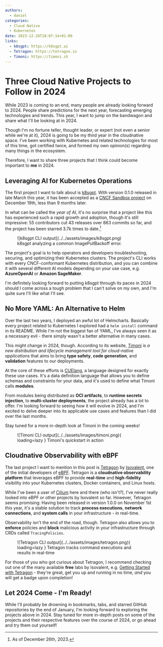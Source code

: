 ```yaml
---
authors:
  - daniel
categories:
  - Cloud Native
  - Kubernetes
date: 2023-12-26T18:07:14+01:00
links:
  - k8sgpt: https://k8sgpt.ai
  - Tetragon: https://tetragon.io
  - Timoni: https://timoni.sh
---
```


# Three Cloud Native Projects to Follow in 2024

While 2023 is coming to an end, many people are already looking forward to 2024. People share predictions for the next year, forecasting emerging technologies and trends. This year, I want to jump on the bandwagon and share what I'll be looking at in 2024.

<!-- more -->

Though I'm no fortune teller, thought leader, or expert (not even a senior while we're at it), 2024 is going to be my third year in the cloudnative space. I've been working with Kubernetes and related technologies for most of this time, got certified twice, and formed my own opinion(s) regarding many things in the ecosystem.

Therefore, I want to share three projects that I think could become important to **me** in 2024.

## Leveraging AI for Kubernetes Operations

The first project I want to talk about is [k8sgpt](https://k8sgpt.ai/). With version 0.1.0 released in late March this year, it has been accepted as a [CNCF Sandbox project](https://github.com/cncf/sandbox/issues/38) on December 19th, less than 9 months later.

In what can be called the _year of AI_, it's no surprise that a project like this has experienced such a rapid growth and adoption, though it's still impressive: 55 contributors cut 43 releases over 863 commits so far, and the project has been starred 3.7k times to date.[^1]

[^1]: As of December 26th, 2023.

<figure markdown="span">
  ![k8sgpt CLI output](../../assets/images/k8sgpt.png)
  <figcaption>k8sgpt analyzing a common ImagePullBackoff error.</figcaption>
</figure>

The project's goal is to help operators and developers troubleshooting, securing, and optimizing their Kubernetes clusters. The project's CLI works with every CNCF-conformant Kubernetes distribution, and you can combine it with several different AI models depending on your use case, e.g. **AzureOpenAI** or **Amazon SageMaker**.

I'm definitely looking forward to putting k8sgpt through its paces in 2024 should I come across a tough problem that I can't solve on my own, and I'm quite sure I'll like what I'll see.

## No More YAML: An Alternative to Helm

Over the last two years, I deployed an awful lot of Helmcharts. Basically every project related to Kubernetes I explored had a `helm install` command in its README. While I'm not the biggest fan of YAML, I've always seen it as a necessary evil - there simply wasn't a better alternative in many cases.

This might change in 2024, though. According to its website, [Timoni](https://timoni.sh) is _a new distribution and lifecycle management tool for cloud-native applications_ that aims to bring **type safety**, **code generation**, and **validation** features to our deployments.

At the core of these efforts is [CUElang](https://cuelang.org/), a language designed for exactly these use cases. It's a data definition language that allows you to define schemas and constraints for your data, and it's used to define what Timoni calls **modules**.

From modules being distributed as **OCI artifacts**, to **runtime secrets injection**, to **multi-cluster deployments**, the project already has a lot to offer. I'm looking forward to seeing how it will evolve in 2024, and I'm excited to delve deeper into its applicable use cases and features than I did over the last months.

Stay tuned for a more in-depth look at Timoni in the coming weeks!

<figure markdown="span">
  ![Timoni CLI output](../../assets/images/timoni.png){ loading=lazy }
  <figcapture>Timoni's quickstart in action</figcapture>
</figure>

## Cloudnative Observability with eBPF

The last project I want to mention in this post is [Tetragon](https://tetragon.io/) by [Isovalent](https://isovalent.com/), one of the initial developers of [eBPF](https://ebpf.io/). Tetragon is a **cloudnative observability platform** that leverages eBPF to provide **real-time** and **high-fidelity** visibility into your Kubernetes clusters, Docker containers, and Linux hosts.

While I've been a user of [Cilium](https://cilium.io/) here and there (who isn't?), I've never really looked into eBPF or other projects by Isovalent so far. However, Tetragon seems promising: Having been released in version 1.0.0 on November 1st this year, it's a stable solution to track **process executions**, **network connections**, and **system calls** in your infrastructure - in real-time.

Observability isn't the end of the road, though. Tetragon also allows you to **enforce** policies and **block** malicious activity in your infrastructure through CRDs called `TracingPolicies`.

<figure markdown="span">
  ![Tetragon CLI output](../../assets/images/tetragon.png){ loading=lazy }
  <figcapture>Tetragon tracks command executions and results in real-time</figcapture>
</figure>

For those of you who got curious about Tetragon, I recommend checking out one of the many available **free** labs by Isovalent, e.g. [Getting Started with Tetragon](https://isovalent.com/labs/security-observability-with-ebpf-and-cilium-tetragon/) - they're great, get you up and running in no time, _and_ you will get a badge upon completion!

## Let 2024 Come - I'm Ready!

While I'll probably be drowning in bookmarks, tabs, and starred GitHub repositories by the end of January, I'm looking forward to exploring the projects above in 2024. Stay tuned for more in-depth posts on some of the projects and their respective features over the course of 2024, or go ahead and try them out yourself!
